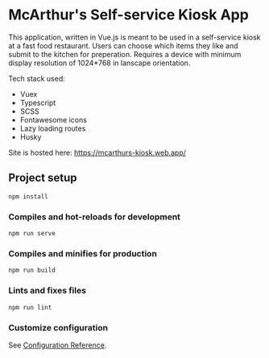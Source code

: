 # McArthur's Self-service Kiosk App

This application, written in Vue.js is meant to be used in a self-service kiosk at a fast food restaurant. Users can choose which items they like and submit to the kitchen for preperation. Requires a device with minimum display resolution of 1024\*768 in lanscape orientation.

Tech stack used:

- Vuex
- Typescript
- SCSS
- Fontawesome icons
- Lazy loading routes
- Husky

Site is hosted here:
https://mcarthurs-kiosk.web.app/

## Project setup

```
npm install
```

### Compiles and hot-reloads for development

```
npm run serve
```

### Compiles and minifies for production

```
npm run build
```

### Lints and fixes files

```
npm run lint
```

### Customize configuration

See [Configuration Reference](https://cli.vuejs.org/config/).
